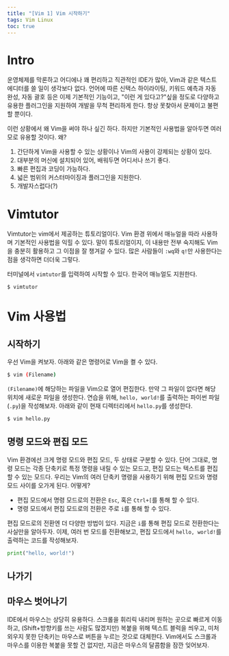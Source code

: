 ```yaml
---
title: "[Vim 1] Vim 시작하기"
tags: Vim Linux
toc: true
---
```


# Intro
운영체제를 막론하고 어디에나 꽤 편리하고 직관적인 IDE가 많아, Vim과 같은 텍스트 에디터를 쓸 일이 생각보다 없다. 언어에 따른 신택스 하이라이팅, 키워드 예측과 자동 완성, 자동 괄호 등은 이제 기본적인 기능이고, "이런 게 있다고?"싶을 정도로 다양하고 유용한 플러그인을 지원하여 개발을 무척 편리하게 한다. 항상 못찾아서 문제이고 불편할 뿐이다.

이런 상황에서 왜 Vim을 써야 하나 싶긴 하다. 하지만 기본적인 사용법을 알아두면 여러모로 유용할 것이다. 왜?

1. 간단하게 Vim을 사용할 수 있는 상황이나 Vim의 사용이 강제되는 상황이 있다.
2. 대부분의 머신에 설치되어 있어, 배워두면 어디서나 쓰기 좋다.
3. 빠른 편집과 코딩이 가능하다.
4. 넓은 범위의 커스터마이징과 플러그인을 지원한다.
5. 개발자스럽다(?)


# Vimtutor
Vimtutor는 vim에서 제공하는 튜토리얼이다. Vim 환경 위에서 매뉴얼을 따라 사용하며 기본적인 사용법을 익힐 수 있다. 말이 튜토리얼이지, 이 내용만 전부 숙지해도 Vim을 충분히 활용하고 그 이점을 잘 챙겨갈 수 있다. 많은 사람들이 `:wq`와 `q!`만 사용한다는 점을 생각하면 더더욱 그렇다.

터미널에서 `vimtutor`를 입력하여 시작할 수 있다. 한국어 매뉴얼도 지원한다.

```bash
$ vimtutor
```

# Vim 사용법
## 시작하기
우선 Vim을 켜보자. 아래와 같은 명령어로 Vim을 켤 수 있다.

```bash
$ vim (Filename)
```

`(Filename)`에 해당하는 파일을 Vim으로 열어 편집한다. 만약 그 파일이 없다면 해당 위치에 새로운 파일을 생성한다. 연습을 위해, `hello, world!`를 출력하는 파이썬 파일(`.py`)을 작성해보자. 아래와 같이 현재 디렉터리에서 `hello.py`를 생성한다.

```bash
$ vim hello.py
```

## 명령 모드와 편집 모드
Vim 환경에선 크게 명령 모드와 편집 모드, 두 상태로 구분할 수 있다. 단어 그대로, 명령 모드는 각종 단축키로 특정 명령을 내릴 수 있는 모드고, 편집 모드는 텍스트를 편집할 수 있는 모드다. 우리는 Vim의 여러 단축키 명령을 사용하기 위해 편집 모드와 명령 모드 사이를 오가게 된다. 어떻게?

- 편집 모드에서 명령 모드로의 전환은 `Esc`, 혹은 `Ctrl+[`를 통해 할 수 있다. 
- 명령 모드에서 편집 모드로의 전환은 주로 `i`를 통해 할 수 있다.

편집 모드로의 전환엔 더 다양한 방법이 있다. 지금은 `i`를 통해 편집 모드로 전환한다는 사실만을 알아두자. 이제, 여러 번 모드를 전환해보고, 편집 모드에서 `hello, world!`를 출력하는 코드를 작성해보자.

```Python
print("hello, world!")
```

## 나가기




## 마우스 벗어나기
IDE에서 마우스는 상당히 유용하다. 스크롤을 휘리릭 내리며 원하는 곳으로 빠르게 이동하고, (Shift+방향키를 쓰는 사람도 많겠지만) 복붙을 위해 텍스트 블럭을 씌우고, 미처 외우지 못한 단축키는 마우스로 버튼을 누르는 것으로 대체한다. Vim에서도 스크롤과 마우스를 이용한 복붙을 못할 건 없지만, 지금은 마우스의 달콤함을 잠깐 잊어보자.

